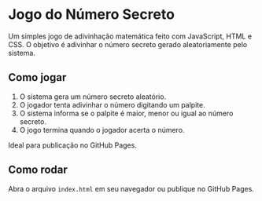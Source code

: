 # Jogo do Número Secreto

Um simples jogo de adivinhação matemática feito com JavaScript, HTML e CSS. O objetivo é adivinhar o número secreto gerado aleatoriamente pelo sistema.

## Como jogar
1. O sistema gera um número secreto aleatório.
2. O jogador tenta adivinhar o número digitando um palpite.
3. O sistema informa se o palpite é maior, menor ou igual ao número secreto.
4. O jogo termina quando o jogador acerta o número.

Ideal para publicação no GitHub Pages.

## Como rodar
Abra o arquivo `index.html` em seu navegador ou publique no GitHub Pages.
